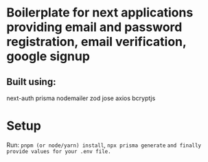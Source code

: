 # Boilerplate for next applications providing email and password registration, email verification, google signup

## Built using:
next-auth
prisma
nodemailer
zod
jose
axios
bcryptjs

# Setup
Run:
```pnpm (or node/yarn) install```, 
```npx prisma generate```
```and finally provide values for your .env file.``` 
